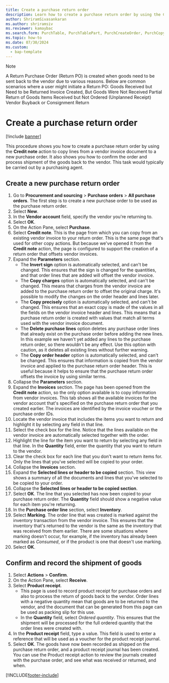 ```yaml
---
title: Create a purchase return order
description: Learn how to create a purchase return order by using the Credit note action to copy lines from a vendor invoice document to a new PO. 
author: ShriramSivasankaran
ms.author: shriramsiv
ms.reviewer: kamaybac
ms.search.form: PurchTable, PurchTablePart, PurchCreateOrder, PurchCopying, InventMarking, PurchEditLines 
ms.topic: how-to
ms.date: 07/30/2024
ms.custom: 
  - bap-template
---
```


> [!NOTE]
> A Return Purchase Order (Return PO) is created when goods need to be sent back to the vendor due to various reasons. Below are common scenarios where a user might initiate a Return PO:
Goods Received but Need to be Returned
Invoice Created, But Goods Were Not Received
Partial Return of Goods
Items Received but Not Ordered (Unplanned Receipt)
Vendor Buyback or Consignment Return

# Create a purchase return order

[!include [banner](../../includes/banner.md)]

This procedure shows you how to create a purchase return order by using the **Credit note** action to copy lines from a vendor invoice document to a new purchase order. It also shows you how to confirm the order and process shipment of the goods back to the vendor. This task would typically be carried out by a purchasing agent.

## Create a new purchase return order

1. Go to **Procurement and sourcing** \> **Purchase orders** \> **All purchase orders**. The first step is to create a new purchase order to be used as the purchase return order.  
1. Select **New**.
1. In the **Vendor account** field, specify the vendor you're returning to.
1. Select **OK**.
1. On the Action Pane, select **Purchase**.
1. Select **Credit note**. This is the page from which you can copy from an existing vendor invoice to your return order. This is the same page that's used for other copy actions. But because we've opened it from the **Credit note** action, the page is configured to support the creation of a return order that offsets vendor invoices.  
1. Expand the **Parameters** section.
    - The **Invert sign** option is automatically selected, and can't be changed. This ensures that the sign is changed for the quantities, and that order lines that are added will offset the vendor invoice.  
    - The **Copy charges** option is automatically selected, and can't be changed. This means that charges from the vendor invoice are added to the purchase return order to offset the original charge. It's possible to modify the changes on the order header and lines later.  
    - The **Copy precisely** option is automatically selected, and can't be changed. This ensures that an exact copy is made of the values in all the fields on the vendor invoice header and lines. This means that a purchase return order is created with values that match all terms used with the vendor invoice document.
    - The **Delete purchase lines** option deletes any purchase order lines that already exist on the purchase order before adding the new lines. In this example we haven't yet added any lines to the purchase return order, so there wouldn't be any effect. Use this option with caution, as it deletes all existing lines without further warning.  
    - The **Copy order header** option is automatically selected, and can't be changed. This ensures that information is copied from the vendor invoice and applied to the purchase return order header. This is useful because it helps to ensure that the purchase return order offsets the invoice by using similar terms.  
1. Collapse the **Parameters** section.
1. Expand the **Invoices** section. The page has been opened from the **Credit note** action, so the only option available is to copy information from vendor invoices. This tab shows all the available invoices for the vendor account that's specified on the purchase return order that you created earlier. The invoices are identified by the invoice voucher or the purchase order IDs.
1. Locate the vendor invoice that includes the items you want to return and highlight it by selecting any field in that line.
1. Select the check box for the line. Notice that the lines available on the vendor invoice are automatically selected together with the order.
1. Highlight the line for the item you want to return by selecting any field in that line. In the **Quantity** field, enter the quantity that you want to return to the vendor.
1. Clear the check box for each line that you don't want to return items for. Only the lines that you've selected will be copied to your order.
1. Collapse the **Invoices** section.
1. Expand the **Selected lines or header to be copied** section. This view shows a summary of all the documents and lines that you've selected to be copied to your order.  
1. Collapse the **Selected lines or header to be copied section**.
1. Select **OK**. The line that you selected has now been copied to your purchase return order. The **Quantity** field should show a negative value for each item you're returning.
1. In the **Purchase order line** section, select **Inventory**.
1. Select **Marking**. The order line that was created is marked against the inventory transaction from the vendor invoice. This ensures that the inventory that's returned to the vendor is the same as the inventory that was received from them earlier. There are some situations where marking doesn't occur, for example, if the inventory has already been marked as *Consumed*, or if the product is one that doesn't use marking.  
1. Select **OK**.

## Confirm and record the shipment of goods

1. Select **Actions** \> **Confirm**.
1. On the Action Pane, select **Receive**.
1. Select **Product receipt**.
    - This page is used to record product receipt for purchase orders and also to process the return of goods back to the vendor. Order lines with a negative quantity mean that goods are to be returned to the vendor, and the document that can be generated from this page can be used as packing slip for this use.
    - In the **Quantity** field, select *Ordered quantity*. This ensures that the shipment will be processed for the full ordered quantity that the order lines were created with.
1. In the **Product receipt** field, type a value. This field is used to enter a reference that will be used as a voucher for the product receipt journal.  
1. Select **OK**. The goods have now been recorded as shipped on the purchase return order, and a product receipt journal has been created. You can use the Product receipt action to review the journals created with the purchase order, and see what was received or returned, and when.  

[!INCLUDE[footer-include](../../../includes/footer-banner.md)]
